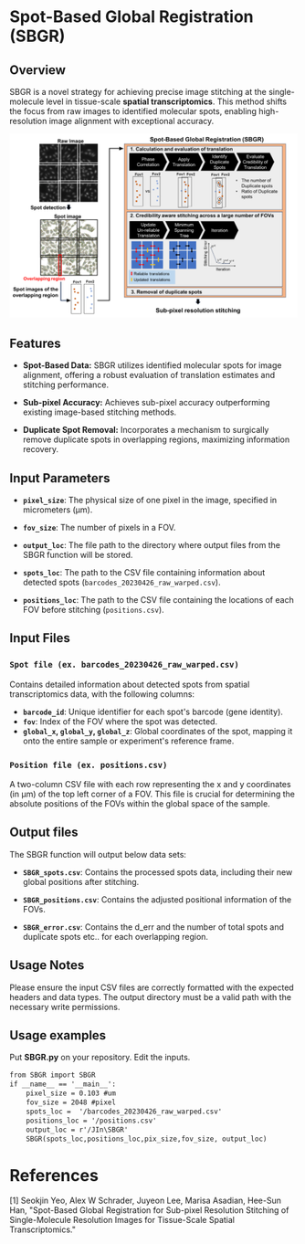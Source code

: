 # Spot-Based Global Registration (SBGR)

## Overview

SBGR is a novel strategy for achieving precise image stitching at the single-molecule level in tissue-scale **spatial transcriptomics**. This method shifts the focus from raw images to identified molecular spots, enabling high-resolution image alignment with exceptional accuracy.

![SBGR workflow](https://github.com/SeokJinYeo/SBGR/blob/main/Wrokflow.png)
## Features

- **Spot-Based Data:** SBGR utilizes identified molecular spots for image alignment, offering a robust evaluation of translation estimates and stitching performance.
  
- **Sub-pixel Accuracy:** Achieves sub-pixel accuracy outperforming existing image-based stitching methods.
  
- **Duplicate Spot Removal:** Incorporates a mechanism to surgically remove duplicate spots in overlapping regions, maximizing information recovery.


## Input Parameters

- **`pixel_size`**: The physical size of one pixel in the image, specified in micrometers (µm).

- **`fov_size`**: The number of pixels in a FOV.

- **`output_loc`**: The file path to the directory where output files from the SBGR function will be stored.

- **`spots_loc`**: The path to the CSV file containing information about detected spots (`barcodes_20230426_raw_warped.csv`).

- **`positions_loc`**: The path to the CSV file containing the locations of each FOV before stitching (`positions.csv`).

## Input Files

### `Spot file (ex. barcodes_20230426_raw_warped.csv)`

Contains detailed information about detected spots from spatial transcriptomics data, with the following columns:

- **`barcode_id`**: Unique identifier for each spot's barcode (gene identity).
- **`fov`**: Index of the FOV where the spot was detected.
- **`global_x`, `global_y`, `global_z`**: Global coordinates of the spot, mapping it onto the entire sample or experiment's reference frame.

### `Position file (ex. positions.csv)`

A two-column CSV file with each row representing the x and y coordinates (in µm) of the top left corner of a FOV. This file is crucial for determining the absolute positions of the FOVs within the global space of the sample.

## Output files

The SBGR function will output below data sets:

- **`SBGR_spots.csv`**: Contains the processed spots data, including their new global positions after stitching.

- **`SBGR_positions.csv`**: Contains the adjusted positional information of the FOVs.

- **`SBGR_error.csv`**: Contains the d_err and the number of total spots and duplicate spots etc.. for each overlapping region.

## Usage Notes

Please ensure the input CSV files are correctly formatted with the expected headers and data types. The output directory must be a valid path with the necessary write permissions.

## Usage examples
Put **SBGR.py** on your repository. Edit the inputs.
```
from SBGR import SBGR
if __name__ == '__main__':  
    pixel_size = 0.103 #um
    fov_size = 2048 #pixel
    spots_loc =  '/barcodes_20230426_raw_warped.csv'
    positions_loc = '/positions.csv'
    output_loc = r'/JIn\SBGR'
    SBGR(spots_loc,positions_loc,pix_size,fov_size, output_loc)
```


# References
[1] Seokjin Yeo, Alex W Schrader, Juyeon Lee, Marisa Asadian, Hee-Sun Han, "Spot-Based Global Registration for Sub-pixel Resolution Stitching of Single-Molecule Resolution Images for Tissue-Scale Spatial Transcriptomics."
